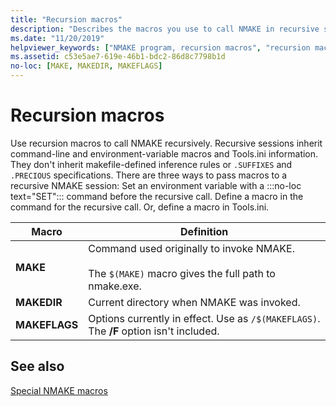```yaml
---
title: "Recursion macros"
description: "Describes the macros you use to call NMAKE in recursive sessions."
ms.date: "11/20/2019"
helpviewer_keywords: ["NMAKE program, recursion macros", "recursion macros", "macros, recursion"]
ms.assetid: c53e5ae7-619e-46b1-bdc2-86d8c7798b1d
no-loc: [MAKE, MAKEDIR, MAKEFLAGS]
---
```

# Recursion macros

Use recursion macros to call NMAKE recursively. Recursive sessions inherit command-line and environment-variable macros and Tools.ini information. They don't inherit makefile-defined inference rules or `.SUFFIXES` and `.PRECIOUS` specifications. There are three ways to pass macros to a recursive NMAKE session: Set an environment variable with a :::no-loc text="SET"::: command before the recursive call. Define a macro in the command for the recursive call. Or, define a macro in Tools.ini.

|Macro|Definition|
|-----------|----------------|
|**MAKE**|Command used originally to invoke NMAKE.<br /><br /> The `$(MAKE)` macro gives the full path to nmake.exe.|
|**MAKEDIR**|Current directory when NMAKE was invoked.|
|**MAKEFLAGS**|Options currently in effect. Use as `/$(MAKEFLAGS)`. The **/F** option isn't included.|

## See also

[Special NMAKE macros](special-nmake-macros.md)
